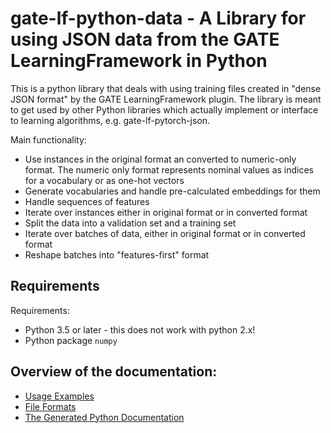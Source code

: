 # gate-lf-python-data - A Library for using JSON data from the GATE LearningFramework in Python

This is a python library that deals with using training files created in "dense JSON format" 
by the GATE LearningFramework plugin. The library is meant to get used by other Python libraries
which actually implement or interface to learning algorithms, e.g. gate-lf-pytorch-json.

Main functionality:
* Use instances in the original format an converted to numeric-only format. The
  numeric only format represents nominal values as indices for a vocabulary or
  as one-hot vectors
* Generate vocabularies and handle pre-calculated embeddings for them
* Handle sequences of features
* Iterate over instances either in original format or in converted format
* Split the data into a validation set and a training set
* Iterate over batches of data, either in original format or in converted format
* Reshape batches into "features-first" format

## Requirements

Requirements:
* Python 3.5 or later - this does not work with python 2.x!
* Python package `numpy`

## Overview of the documentation:

* [Usage Examples](UsageExamples)
* [File Formats](FileFormats)
* [The Generated Python Documentation](pythondoc)
